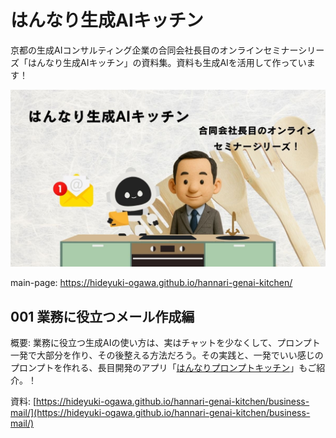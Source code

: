 # はんなり生成AIキッチン

京都の生成AIコンサルティング企業の合同会社長目のオンラインセミナーシリーズ「はんなり生成AIキッチン」の資料集。資料も生成AIを活用して作っています！

![](./img/hannari-genai-kitchen-hero.jpg)

main-page: https://hideyuki-ogawa.github.io/hannari-genai-kitchen/

## 001 業務に役立つメール作成編

概要: 業務に役立つ生成AIの使い方は、実はチャットを少なくして、プロンプト一発で大部分を作り、その後整える方法だろう。その実践と、一発でいい感じのプロンプトを作れる、長目開発のアプリ「[はんなりプロンプトキッチン](https://github.com/hideyuki-ogawa/prompt-maker)」もご紹介。！

資料: [https://hideyuki-ogawa.github.io/hannari-genai-kitchen/business-mail/](https://hideyuki-ogawa.github.io/hannari-genai-kitchen/business-mail/)